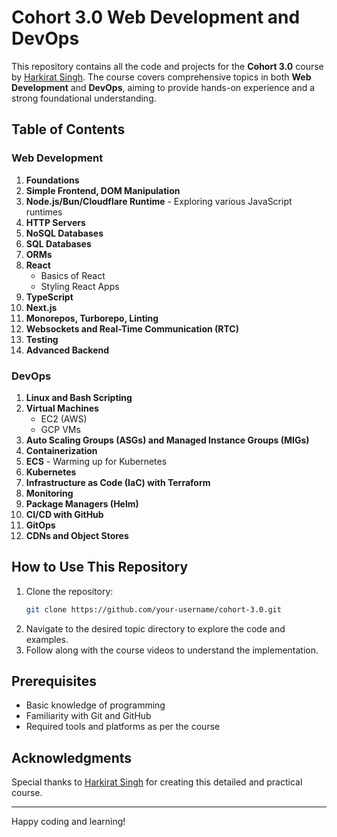 # Cohort 3.0 Web Development and DevOps

This repository contains all the code and projects for the **Cohort 3.0** course by [Harkirat Singh](https://www.youtube.com/@HarkiratSingh). The course covers comprehensive topics in both **Web Development** and **DevOps**, aiming to provide hands-on experience and a strong foundational understanding.

## Table of Contents

### Web Development
1. **Foundations**
2. **Simple Frontend, DOM Manipulation**
3. **Node.js/Bun/Cloudflare Runtime** - Exploring various JavaScript runtimes
4. **HTTP Servers**
5. **NoSQL Databases**
6. **SQL Databases**
7. **ORMs**
8. **React**
    - Basics of React
    - Styling React Apps
9. **TypeScript**
10. **Next.js**
11. **Monorepos, Turborepo, Linting**
12. **Websockets and Real-Time Communication (RTC)**
13. **Testing**
14. **Advanced Backend**

### DevOps
1. **Linux and Bash Scripting**
2. **Virtual Machines**
    - EC2 (AWS)
    - GCP VMs
3. **Auto Scaling Groups (ASGs) and Managed Instance Groups (MIGs)**
4. **Containerization**
5. **ECS** - Warming up for Kubernetes
6. **Kubernetes**
7. **Infrastructure as Code (IaC) with Terraform**
8. **Monitoring**
9. **Package Managers (Helm)**
10. **CI/CD with GitHub**
11. **GitOps**
12. **CDNs and Object Stores**



## How to Use This Repository
1. Clone the repository:
   ```bash
   git clone https://github.com/your-username/cohort-3.0.git
   ```
2. Navigate to the desired topic directory to explore the code and examples.
3. Follow along with the course videos to understand the implementation.

## Prerequisites
- Basic knowledge of programming
- Familiarity with Git and GitHub
- Required tools and platforms as per the course

## Acknowledgments
Special thanks to [Harkirat Singh](https://www.youtube.com/@harkirat1) for creating this detailed and practical course.

---
Happy coding and learning!
